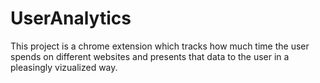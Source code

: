 # UserAnalytics

This project is a chrome extension which tracks how much time the user spends on different websites and presents that data to the user in a pleasingly vizualized way.
